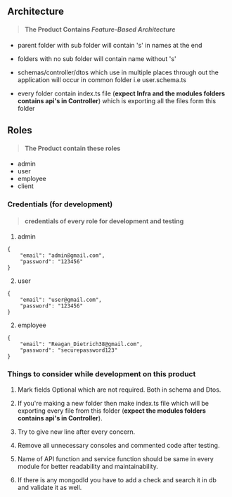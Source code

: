 ## Architecture

> #### The Product Contains _Feature-Based Architecture_

- parent folder with sub folder will contain 's' in names at the end

- folders with no sub folder will contain name without 's'

- schemas/controller/dtos which use in multiple places through out the application will occur in common folder i.e user.schema.ts

- every folder contain index.ts file (**expect Infra and the modules folders contains api's in Controller**) which is exporting all the files form this folder

## Roles

> #### The Product contain these roles

- admin
- user
- employee
- client

### Credentials (for development)

> #### credentials of every role for development and testing

1. admin

```
{
    "email": "admin@gmail.com",
    "password": "123456"
}
```

2. user

```
{
    "email": "user@gmail.com",
    "password": "123456"
}
```

2. employee

```
{
    "email": "Reagan_Dietrich38@gmail.com",
    "password": "securepassword123"
}
```

### Things to consider while development on this product

1. Mark fields Optional which are not required. Both in schema and Dtos.

2. If you're making a new folder then make index.ts file which will be exporting every file from this folder (**expect the modules folders contains api's in Controller**).

3. Try to give new line after every concern.

4. Remove all unnecessary consoles and commented code after testing.

5. Name of API function and service function should be same in every module for better readability and maintainability.

6. If there is any mongodId you have to add a check and search it in db and validate it as well.
